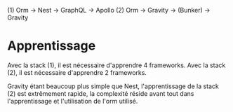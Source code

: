 (1) Orm -> Nest -> GraphQL -> Apollo
(2) Orm -> Gravity -> (Bunker) -> Gravity

# Apprentissage

Avec la stack (1), il est nécessaire d'apprendre 4 frameworks.
Avec la stack (2), il est nécessaire d'apprendre 2 frameworks.

Gravity étant beaucoup plus simple que Nest, l'apprentissage de la stack (2) est extrêmement rapide, la complexité réside avant tout dans l'apprentissage et l'utilisation de l'orm utilisé.
